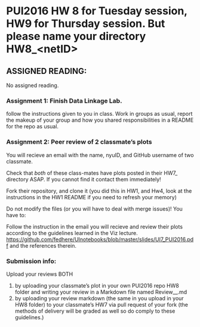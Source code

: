 # PUI2016 HW 8 for Tuesday session, HW9 for Thursday session. But please name your directory HW8_\<netID>

## ASSIGNED READING:

No assigned reading.




### Assignment 1: Finish Data Linkage Lab. 

follow the instructions given to you in class. Work in groups as usual, report the makeup of your group and how you shared responsibilities in a README for the repo as usual.


### Assignment 2: Peer review of 2 classmate’s plots
You will recieve an email with the name, nyuID, and GitHub username of two classmate.

Check that *both* of these class-mates have plots posted in their HW7_<netID> directory ASAP. If you cannot find it contact them immediately!

Fork their repository, and clone it (you did this in HW1, and Hw4, look at the instructions in the HW1 README if you need to refresh your memory)

Do not modify the files (or you will have to deal with merge issues)! You have to:

Follow the instruction in the email you will recieve and review their plots according to the guidelines learned in the Viz lecture.
https://github.com/fedhere/UInotebooks/blob/master/slides/UI7_PUI2016.pdf
and the references therein. 

### Submission info:

Upload your reviews BOTH 
1) by uploading your classmate’s plot in your own PUI2016 repo HW8 folder and writing your review in a Markdown file named Review_<yourclassmatenetid>_<yournedit>.md
2) by uploading your review markdown (the same in you upload in your HW8 folder) to your classmate’s HW7 via pull request of your fork 
(the methods of delivery will be graded as well so do comply to these guidelines.)
